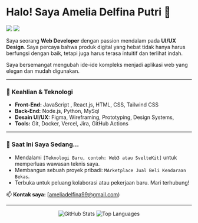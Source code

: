 # Halo! Saya Amelia Delfina Putri 👋

<p align="left">
  <a href="https://www.linkedin.com/in/amelia-delfina-putri-4b0443282/" target="_blank"><img src="https://img.shields.io/badge/LinkedIn-0077B5?style=for-the-badge&logo=linkedin&logoColor=white" /></a>
  <a href="https://www.website-portofolio-anda.com/" target="_blank"><img src="https://img.shields.io/badge/Portfolio-343434?style=for-the-badge&logo=google-chrome&logoColor=white" /></a>
</p>

Saya seorang **Web Developer** dengan passion mendalam pada **UI/UX Design**. Saya percaya bahwa produk digital yang hebat tidak hanya harus berfungsi dengan baik, tetapi juga harus terasa intuitif dan terlihat indah.

Saya bersemangat mengubah ide-ide kompleks menjadi aplikasi web yang elegan dan mudah digunakan.

---

### 🚀 Keahlian & Teknologi

* **Front-End:** JavaScript , React.js, HTML, CSS, Tailwind CSS
* **Back-End:** Node.js, Python, MySql
* **Desain UI/UX:** Figma, Wireframing, Prototyping, Design Systems,
* **Tools:** Git, Docker, Vercel, Jira, GitHub Actions

---

### 🌱 Saat Ini Saya Sedang...

* Mendalami `[Teknologi Baru, contoh: Web3 atau SvelteKit]` untuk memperluas wawasan teknis saya.
* Membangun sebuah proyek pribadi: `MArketplace Jual Beli Kendaraan Bekas`.
* Terbuka untuk peluang kolaborasi atau pekerjaan baru. Mari terhubung!

📫 **Kontak saya:** [ameliadelfina99@gmail.com)

---

<p align="center">
  <img src="https://github-readme-stats.vercel.app/api?username=username-github-anda&show_icons=true&theme=radical" alt="GitHub Stats" />
  <img src="https://github-readme-stats.vercel.app/api/top-langs/?username=username-github-anda&layout=compact&theme=radical" alt="Top Languages" />
</p>
